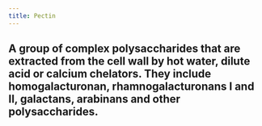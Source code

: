 ```yaml
---
title: Pectin
---
```


## A group of complex polysaccharides that are extracted from the cell wall by hot water, dilute acid or calcium chelators. They include homogalacturonan, rhamnogalacturonans I and II, galactans, arabinans and other polysaccharides. 
